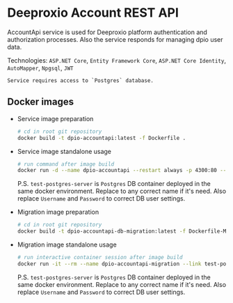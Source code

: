 # Deeproxio Account REST API

AccountApi service is used for Deeproxio platform authentication and authorization processes.
Also the service responds for managing dpio user data.

Technologies: `ASP.NET Core`, `Entity Framework Core`, `ASP.NET Core Identity`, `AutoMapper`, `Npgsql`, `JWT`

    Service requires access to `Postgres` database.

## Docker images

- Service image preparation

  ```bash
  # cd in root git repository
  docker build -t dpio-accountapi:latest -f Dockerfile .
  ```

- Service image standalone usage

  ```bash
  # run command after image build
  docker run -d --name dpio-accountapi --restart always -p 4300:80 --link test-postgres-server -e ConnectionStrings__DomainContext=Host=test-postgres-server;Database=dpio-main-db;Username=admin;Password=12345678 -e ConnectionStrings__DefaultConnection=Host=test-postgres-server;Database=dpio-main-db;Username=admin;Password=12345678 -e ConnectionStrings__IdentityDbContext=Host=test-postgres-server;Database=dpio-user-db;Username=admin;Password=12345678 -e ENVIRONMENT=Production dpio-accountapi:latest
  ```

  P.S. `test-postgres-server` is `Postgres` DB container deployed in the same docker environment. Replace to any correct name if it's need. Also replace `Username` and `Password` to correct DB user settings.

- Migration image preparation

  ```bash
  # cd in root git repository
  docker build -t dpio-accountapi-db-migration:latest -f Dockerfile-MigrationJob .
  ```

- Migration image standalone usage
  ```bash
  # run interactive container session after image build
  docker run -it --rm --name dpio-accountapi-migration --link test-postgres-server -e ConnectionStrings__IdentityDbContext=Host=test-postgres-server;Database=dpio-user-db;Username=admin;Password=12345678 -e ENVIRONMENT=Production dpio-accountapi-db-migration:latest dotnet ef database update
  ```
  P.S. `test-postgres-server` is `Postgres` DB container deployed in the same docker environment. Replace to any correct name if it's need. Also replace `Username` and `Password` to correct DB user settings.
